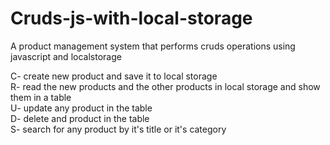 # Cruds-js-with-local-storage
A product management system that performs cruds operations using javascript and localstorage

C- create new product and save it to local storage<br>
R- read the new products and the other products in local storage and show them in a table<br>
U- update any product in the table<br>
D- delete and product in the table<br>
S- search for any product by it's title or it's category<br>
